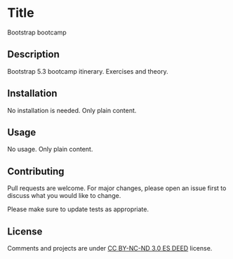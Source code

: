 # Title

Bootstrap bootcamp

## Description

Bootstrap 5.3 bootcamp itinerary. Exercises and theory.

## Installation

No installation is needed. Only plain content.

## Usage

No usage. Only plain content.

## Contributing

Pull requests are welcome. For major changes, please open an issue first
to discuss what you would like to change.

Please make sure to update tests as appropriate.

## License

Comments and projects are under [CC BY-NC-ND 3.0 ES DEED](https://creativecommons.org/licenses/by-nc-nd/3.0/es/) license.
